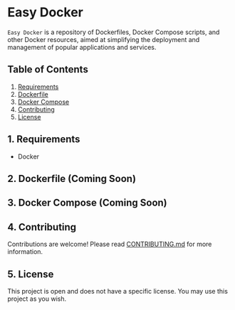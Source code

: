# Easy Docker

`Easy Docker` is a repository of Dockerfiles, Docker Compose scripts, and other Docker resources, aimed at simplifying the deployment and management of popular applications and services.

## Table of Contents
1. [Requirements](#requirements)
2. [Dockerfile](#dockerfile)
3. [Docker Compose](#docker-compose)
4. [Contributing](#contributing)
5. [License](#license)

<a id="requirements"></a>

## 1. Requirements

- Docker

<a id="dockerfile"></a>

## 2. Dockerfile (Coming Soon)

<a id="docker-compose"></a>

## 3. Docker Compose (Coming Soon)

<a id="contributing"></a>

## 4. Contributing

Contributions are welcome! Please read [CONTRIBUTING.md](/CONTRIBUTING.md) for more information.

<a id="license"></a>

## 5. License

This project is open and does not have a specific license. You may use this project as you wish.